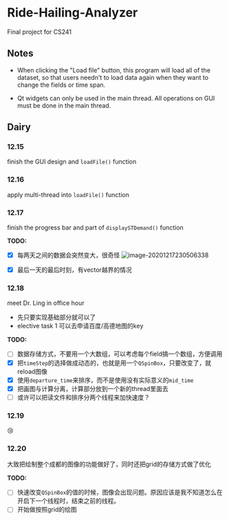 # Ride-Hailing-Analyzer
Final project for CS241

## Notes

* When clicking the "Load file" button, this program will load all of the dataset, so that users needn't to load data again when they want to change the fields or time span.

* Qt widgets can only be used in the main thread. All operations on GUI must be done in the main thread.

## Dairy

### 12.15

finish the GUI design and `loadFile()` function

### 12.16

apply multi-thread into `loadFile()` function

### 12.17

finish the progress bar and part of `displaySTDemand()` function

**TODO:**


- [x] 每两天之间的数据会突然变大，很奇怪
  ![image-20201217230506338](https://user-images.githubusercontent.com/58338486/102573860-57a82000-412a-11eb-9430-f3f2e32f330e.png)

- [x] 最后一天的最后时刻，有vector越界的情况

### 12.18

meet Dr. Ling in office hour

* 先只要实现基础部分就可以了
* elective task 1 可以去申请百度/高德地图的key

**TODO:**

- [ ] 数据存储方式，不要用一个大数组，可以考虑每个field搞一个数组，方便调用
- [x] 把`timeStep`的选择做成动态的，也就是用一个`QSpinBox`，只要改变了，就reload图像
- [x] 使用`departure_time`来排序，而不是使用没有实际意义的`mid_time`
- [x] 把画图与计算分离，计算部分放到一个新的thread里面去
- [ ] 或许可以把读文件和排序分两个线程来加快速度？

### 12.19

:cry:

### 12.20

大致把绘制整个成都的图像的功能做好了，同时还把grid的存储方式做了优化

**TODO:**

- [ ] 快速改变`QSpinBox`的值的时候，图像会出现问题。原因应该是我不知道怎么在开启下一个线程时，结束之前的线程。
- [ ] 开始做按照grid的绘图